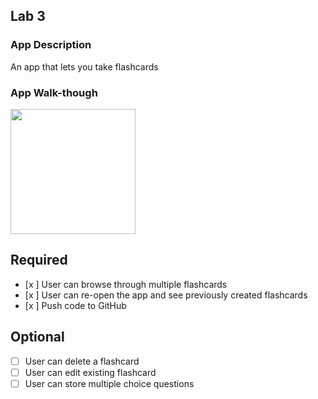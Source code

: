 ## Lab 3

### App Description
An app that lets you take flashcards

### App Walk-though

<img src=https://user-images.githubusercontent.com/32272045/48679917-668f0380-eb5b-11e8-95d9-50999727b76c.gif width=200><br>


## Required
- [x ] User can browse through multiple flashcards
- [x ] User can re-open the app and see previously created flashcards
- [x ] Push code to GitHub
## Optional
- [ ] User can delete a flashcard
- [ ] User can edit existing flashcard
- [ ] User can store multiple choice questions
